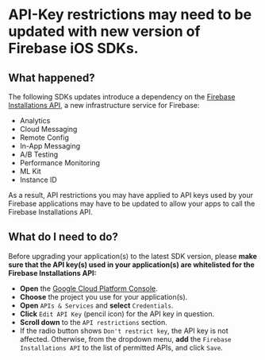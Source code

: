 # API-Key restrictions may need to be updated with new version of Firebase iOS SDKs.

## What happened?

The following SDKs updates introduce a dependency on the [Firebase Installations API](https://console.cloud.google.com/apis/library/firebaseinstallations.googleapis.com), a new infrastructure service for Firebase:

- Analytics
- Cloud Messaging
- Remote Config
- In-App Messaging
- A/B Testing
- Performance Monitoring
- ML Kit
- Instance ID


As a result, API restrictions you may have applied to API keys used by your Firebase applications may have to be updated to allow your apps to call the Firebase Installations API.

## What do I need to do?

Before upgrading your application(s) to the latest SDK version, please **make sure that the API key(s) used in your application(s) are whitelisted for the Firebase Installations API:**

- **Open** the [Google Cloud Platform Console](https://console.cloud.google.com/apis/credentials?folder).
- **Choose** the project you use for your application(s).
- **Open**  `APIs & Services` and **select** `Credentials`.
- **Click** `Edit API Key` (pencil icon) for the API key in question.
- **Scroll down** to the `API restrictions` section.
- If the radio button shows `Don't restrict key`, the API key is not affected.
Otherwise, from the dropdown menu, **add** the `Firebase Installations API` to the list of permitted APIs, and click `Save`.
